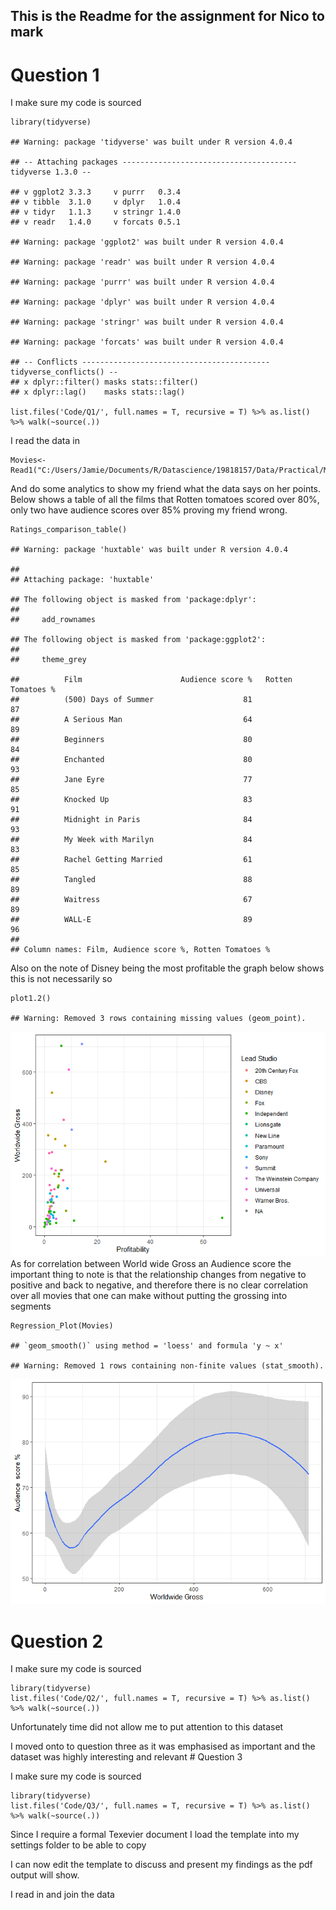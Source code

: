 ## This is the Readme for the assignment for Nico to mark

# Question 1

I make sure my code is sourced

    library(tidyverse)

    ## Warning: package 'tidyverse' was built under R version 4.0.4

    ## -- Attaching packages --------------------------------------- tidyverse 1.3.0 --

    ## v ggplot2 3.3.3     v purrr   0.3.4
    ## v tibble  3.1.0     v dplyr   1.0.4
    ## v tidyr   1.1.3     v stringr 1.4.0
    ## v readr   1.4.0     v forcats 0.5.1

    ## Warning: package 'ggplot2' was built under R version 4.0.4

    ## Warning: package 'readr' was built under R version 4.0.4

    ## Warning: package 'purrr' was built under R version 4.0.4

    ## Warning: package 'dplyr' was built under R version 4.0.4

    ## Warning: package 'stringr' was built under R version 4.0.4

    ## Warning: package 'forcats' was built under R version 4.0.4

    ## -- Conflicts ------------------------------------------ tidyverse_conflicts() --
    ## x dplyr::filter() masks stats::filter()
    ## x dplyr::lag()    masks stats::lag()

    list.files('Code/Q1/', full.names = T, recursive = T) %>% as.list() %>% walk(~source(.))

I read the data in

    Movies<-Read1("C:/Users/Jamie/Documents/R/Datascience/19818157/Data/Practical/Movies/Movies.csv")

And do some analytics to show my friend what the data says on her
points. Below shows a table of all the films that Rotten tomatoes scored
over 80%, only two have audience scores over 85% proving my friend
wrong.

    Ratings_comparison_table()

    ## Warning: package 'huxtable' was built under R version 4.0.4

    ## 
    ## Attaching package: 'huxtable'

    ## The following object is masked from 'package:dplyr':
    ## 
    ##     add_rownames

    ## The following object is masked from 'package:ggplot2':
    ## 
    ##     theme_grey

    ##          Film                      Audience score %   Rotten Tomatoes %  
    ##          (500) Days of Summer                    81                  87  
    ##          A Serious Man                           64                  89  
    ##          Beginners                               80                  84  
    ##          Enchanted                               80                  93  
    ##          Jane Eyre                               77                  85  
    ##          Knocked Up                              83                  91  
    ##          Midnight in Paris                       84                  93  
    ##          My Week with Marilyn                    84                  83  
    ##          Rachel Getting Married                  61                  85  
    ##          Tangled                                 88                  89  
    ##          Waitress                                67                  89  
    ##          WALL-E                                  89                  96  
    ## 
    ## Column names: Film, Audience score %, Rotten Tomatoes %

Also on the note of Disney being the most profitable the graph below
shows this is not necessarily so

    plot1.2()

    ## Warning: Removed 3 rows containing missing values (geom_point).

![](Readme_files/figure-markdown_strict/unnamed-chunk-4-1.png) As for
correlation between World wide Gross an Audience score the important
thing to note is that the relationship changes from negative to positive
and back to negative, and therefore there is no clear correlation over
all movies that one can make without putting the grossing into segments

    Regression_Plot(Movies)

    ## `geom_smooth()` using method = 'loess' and formula 'y ~ x'

    ## Warning: Removed 1 rows containing non-finite values (stat_smooth).

![](Readme_files/figure-markdown_strict/unnamed-chunk-5-1.png)

# Question 2

I make sure my code is sourced

    library(tidyverse)
    list.files('Code/Q2/', full.names = T, recursive = T) %>% as.list() %>% walk(~source(.))

Unfortunately time did not allow me to put attention to this dataset

I moved onto to question three as it was emphasised as important and the
dataset was highly interesting and relevant \# Question 3

I make sure my code is sourced

    library(tidyverse)
    list.files('Code/Q3/', full.names = T, recursive = T) %>% as.list() %>% walk(~source(.))

Since I require a formal Texevier document I load the template into my
settings folder to be able to copy

I can now edit the template to discuss and present my findings as the
pdf output will show.

I read in and join the data
